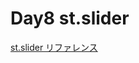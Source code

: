# Day8 st.slider

[st.slider リファレンス](https://docs.streamlit.io/develop/api-reference/widgets/st.select_slider)
